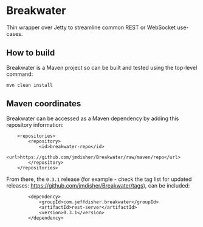 # Breakwater

Thin wrapper over Jetty to streamline common REST or WebSocket use-cases.

## How to build

Breakwater is a Maven project so can be built and tested using the top-level command:

```
mvn clean install
```

## Maven coordinates

Breakwater can be accessed as a Maven dependency by adding this repository information:

```
	<repositories>
		<repository>
			<id>breakwater-repo</id>
			<url>https://github.com/jmdisher/Breakwater/raw/maven/repo</url>
		</repository>
	</repositories>
```

From there, the `0.3.1` release (for example - check the tag list for updated releases:  https://github.com/jmdisher/Breakwater/tags), can be included:

```
		<dependency>
			<groupId>com.jeffdisher.breakwater</groupId>
			<artifactId>rest-server</artifactId>
			<version>0.3.1</version>
		</dependency>
```

